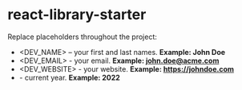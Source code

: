 # react-library-starter

Replace placeholders throughout the project:

- <DEV_NAME> – your first and last names. **Example: John Doe**
- <DEV_EMAIL> - your email. **Example: john.doe@acme.com**
- <DEV_WEBSITE> - your website. **Example: https://johndoe.com**
- <YEAR> - current year. **Example: 2022**
